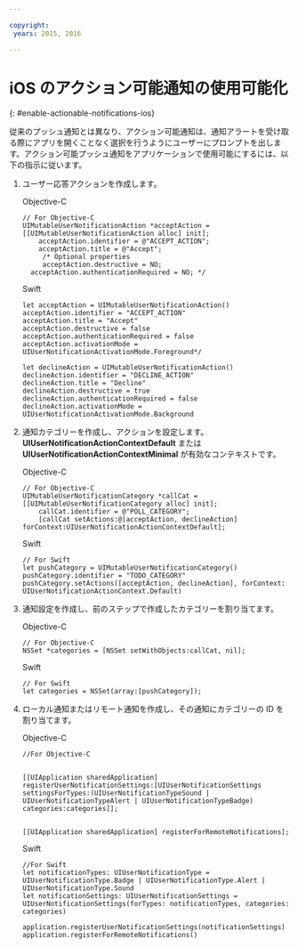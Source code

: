 ```yaml
---

copyright:
 years: 2015, 2016

---
```


# iOS のアクション可能通知の使用可能化
{: #enable-actionable-notifications-ios}

従来のプッシュ通知とは異なり、アクション可能通知は、通知アラートを受け取る際にアプリを開くことなく選択を行うようにユーザーにプロンプトを出します。アクション可能プッシュ通知をアプリケーションで使用可能にするには、以下の指示に従います。

1. ユーザー応答アクションを作成します。

	Objective-C

	```
	// For Objective-C
	UIMutableUserNotificationAction *acceptAction = [[UIMutableUserNotificationAction alloc] init];
	    acceptAction.identifier = @"ACCEPT_ACTION";
	    acceptAction.title = @"Accept";
	     /* Optional properties
	     acceptAction.destructive = NO;
	  acceptAction.authenticationRequired = NO; */
	  ```

	Swift

	```
	let acceptAction = UIMutableUserNotificationAction()
	acceptAction.identifier = "ACCEPT_ACTION"
	acceptAction.title = "Accept"
	acceptAction.destructive = false
	acceptAction.authenticationRequired = false
	acceptAction.activationMode = UIUserNotificationActivationMode.Foreground*/
	```
	```
	let declineAction = UIMutableUserNotificationAction()
	declineAction.identifier = "DECLINE_ACTION"
	declineAction.title = "Decline"
	declineAction.destructive = true
	declineAction.authenticationRequired = false
	declineAction.activationMode = UIUserNotificationActivationMode.Background
	```

2. 通知カテゴリーを作成し、アクションを設定します。**UIUserNotificationActionContextDefault** または **UIUserNotificationActionContextMinimal** が有効なコンテキストです。

	Objective-C

	```
	// For Objective-C
	UIMutableUserNotificationCategory *callCat = [[UIMutableUserNotificationCategory alloc] init];
	    callCat.identifier = @"POLL_CATEGORY";
	    [callCat setActions:@[acceptAction, declineAction] forContext:UIUserNotificationActionContextDefault];
	```    

	Swift

	```
	// For Swift
	let pushCategory = UIMutableUserNotificationCategory()
	pushCategory.identifier = "TODO_CATEGORY"
	pushCategory.setActions([acceptAction, declineAction], forContext: UIUserNotificationActionContext.Default)
	```

1. 通知設定を作成し、前のステップで作成したカテゴリーを割り当てます。

	Objective-C

	```
	// For Objective-C
	NSSet *categories = [NSSet setWithObjects:callCat, nil];
	```

	Swift

	```
	// For Swift
	let categories = NSSet(array:[pushCategory]);
	```

1. ローカル通知またはリモート通知を作成し、その通知にカテゴリーの ID を割り当てます。

	Objective-C

	```
	//For Objective-C


	[[UIApplication sharedApplication] registerUserNotificationSettings:[UIUserNotificationSettings settingsForTypes:(UIUserNotificationTypeSound | UIUserNotificationTypeAlert | UIUserNotificationTypeBadge) categories:categories]];


	[[UIApplication sharedApplication] registerForRemoteNotifications];
	```

	Swift

	```
	//For Swift
	let notificationTypes: UIUserNotificationType = UIUserNotificationType.Badge | UIUserNotificationType.Alert | UIUserNotificationType.Sound
	let notificationSettings: UIUserNotificationSettings = UIUserNotificationSettings(forTypes: notificationTypes, categories: categories)

	application.registerUserNotificationSettings(notificationSettings)
	application.registerForRemoteNotifications()
	```
